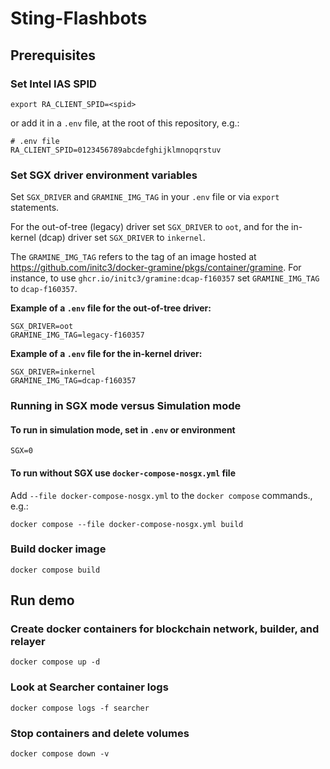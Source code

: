 # Sting-Flashbots

## Prerequisites

### Set Intel IAS SPID

```
export RA_CLIENT_SPID=<spid>
```

or add it in a `.env` file, at the root of this repository, e.g.:

```env
# .env file
RA_CLIENT_SPID=0123456789abcdefghijklmnopqrstuv
```

### Set SGX driver environment variables
Set `SGX_DRIVER` and `GRAMINE_IMG_TAG` in your `.env` file or via `export` statements.

For the out-of-tree (legacy) driver set `SGX_DRIVER` to `oot`, and for the in-kernel
(dcap) driver set `SGX_DRIVER` to `inkernel`.

The `GRAMINE_IMG_TAG` refers to the tag of an image hosted at
https://github.com/initc3/docker-gramine/pkgs/container/gramine. For instance, to use
`ghcr.io/initc3/gramine:dcap-f160357` set `GRAMINE_IMG_TAG` to `dcap-f160357`.

**Example of a `.env` file for the out-of-tree driver:**

```env
SGX_DRIVER=oot
GRAMINE_IMG_TAG=legacy-f160357
```

**Example of a `.env` file for the in-kernel driver:**

```env
SGX_DRIVER=inkernel
GRAMINE_IMG_TAG=dcap-f160357
```

### Running in SGX mode versus Simulation mode

#### To run in simulation mode, set in `.env` or environment 

```
SGX=0
```

#### To run without SGX use `docker-compose-nosgx.yml` file

Add `--file docker-compose-nosgx.yml` to the `docker compose` commands., e.g.:
```
docker compose --file docker-compose-nosgx.yml build
```


### Build docker image

```
docker compose build 
```

## Run demo

### Create docker containers for blockchain network, builder, and relayer

```
docker compose up -d
```

### Look at Searcher container logs

```
docker compose logs -f searcher 
```

### Stop containers and delete volumes

```
docker compose down -v
```
